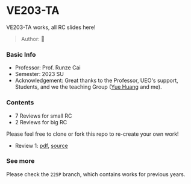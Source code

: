 # VE203-TA
VE203-TA works, all RC slides here!
> Author: :hamster:

### Basic Info

+ Professor: Prof. Runze Cai
+ Semester: 2023 SU
+ Acknowledgement: Great thanks to the Professor, UEO's support, Students, and we the teaching Group ([Yue Huang](https://github.com/h-yyyue) and me).

### Contents

+ 7 Reviews for small RC
+ 2 Reviews for big RC

Please feel free to clone or fork this repo to re-create your own work!

+ Review 1: [pdf](./Review/Review_01/Review_01.pdf), [source](./Review/Review_01/Review_01.tex)

### See more

Please check the `22SP` branch, which contains works for previous years.
